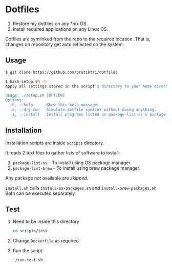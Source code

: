 # Dotfiles

1. Restore my dotfiles on any *nix OS.
2. Install required applications on any Linux OS.

Dotfiles are symlinked from the repo to the required location.
That is, changes on repository get auto reflected on the system.

## Usage

```bash
$ git clone https://github.com/pratiktri/dotfiles

$ bash setup.sh -h
Apply all settings stored in the script's directory to your home directory.

Usage: ./setup.sh [OPTION]
Options:
  -h, --help      Show this help message.
  -d, --dry-run   Simulate dotfile symlink without doing anything.
  -i, --install   Install programs listed on package-list-os & package-list-brew files.
```

## Installation

Installation scripts are inside `scripts` directory.

It reads 2 text files to gather lists of software to install:

1. `package-list-os` - To install using OS package manager.
2. `package-list-brew` - To install using brew package manager.

Any package not available are *skipped*.

`install.sh` calls `install-os-packages.sh` and `install-brew-packages.sh`. Both can be executed separately.

## Test

1. Need to be inside this directory

    ```bash
    cd scripts/test
    ```

2. Change `Dockerfile` as required

3. Run the script

    ```bash
    ./run-test.sh
    ```
